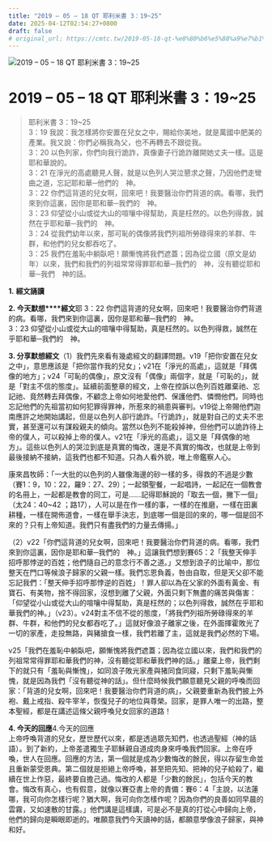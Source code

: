 ```yaml
---
title: "2019 – 05 – 18 QT 耶利米書 3：19~25"
date: 2025-04-12T02:54:27+0800
draft: false
# original_url: https://cmtc.tw/2019-05-18-qt-%e8%80%b6%e5%88%a9%e7%b1%b3%e6%9b%b8-3%ef%bc%9a1925
---
```


![2019 – 05 – 18 QT 耶利米書 3：19~25](/images/qt.jpg   "2019 – 05 – 18 QT 耶利米書 3：19~25")

# 2019 – 05 – 18 QT 耶利米書 3：19~25

> 耶利米書 3：19~25  
> 3：19 我說：我怎樣將你安置在兒女之中，賜給你美地，就是萬國中肥美的產業。我又說：你們必稱我為父，也不再轉去不跟從我。  
> 3：20 以色列家，你們向我行詭詐，真像妻子行詭詐離開她丈夫一樣。這是耶和華說的。  
> 3：21 在淨光的高處聽見人聲，就是以色列人哭泣懇求之聲，乃因他們走彎曲之道，忘記耶和華─他們的　神。  
> 3：22 你們這背道的兒女啊，回來吧！我要醫治你們背道的病。看哪，我們來到你這裏，因你是耶和華─我們的　神。  
> 3：23 仰望從小山或從大山的喧嚷中得幫助，真是枉然的。以色列得救，誠然在乎耶和華─我們的　神。  
> 3：24 從我們幼年以來，那可恥的偶像將我們列祖所勞碌得來的羊群、牛群，和他們的兒女都吞吃了。  
> 3：25 我們在羞恥中躺臥吧！願慚愧將我們遮蓋；因為從立國（原文是幼年）以來，我們和我們的列祖常常得罪耶和華─我們的　神，沒有聽從耶和華─我們　神的話。

**1.** **經文誦讀**

**2. 今天默想****經文**耶 3：22 你們這背道的兒女啊，回來吧！我要醫治你們背道的病。看哪，我們來到你這裏，因你是耶和華─我們的　神。  
3：23 仰望從小山或從大山的喧嚷中得幫助，真是枉然的。以色列得救，誠然在乎耶和華─我們的　神。

**3. 分享默想經文**（1）我們先來看有幾處經文的翻譯問題。v19「把你安置在兒女之中」，意思應該是「把你當作我的兒女」；v21在「淨光的高處」，這就是「拜偶像的地方」；v24「可恥的偶像」，原文沒有「偶像」兩個字，就是「可恥的」，就是「對主不信的態度」。延續前面整章的經文，上帝在控訴以色列百姓離棄祂、忘記祂、竟然轉去拜偶像，不顧念上帝如何地愛他們、保護他們、憐憫他們。同時也忘記他們的先祖當初如何犯罪得罪神，所惹來的禍患與審判。v19從上帝賜他們迦南應許之地開始講起，但是以色列人卻行詭詐。「行詭詐」，就是對自己的丈夫不忠實，甚至還可以有謀殺親夫的傾向。當然以色列不能殺掉神，但他們可以詭詐待上帝的僕人，可以殺掉上帝的僕人。v21在「淨光的高處」，這又是「拜偶像的地方」。這些以色列人的哭泣到底是真實的悔改，還是不真實的悔改，也就是上帝到最後接納不接納，這我們也都不知道。只為人看外貌，唯上帝鑑察人心。

康來昌牧師：「一大批的以色列的人雖像海邊的砂一樣的多，得救的不過是少數（賽1：9，10：22，羅9：27、29）；一起領聖餐，一起唱詩，一起記在一個教會的名冊上，一起都是教會的同工，可是……記得耶穌說的「取去一個，撇下一個」（太24：40~42 ；路17），人可以是在作一樣的事，一樣的在推磨，一樣在田裏耕種，一樣在開佈道會，一樣在舉手決志，到底哪一個是回的來的，哪一個是回不來的？只有上帝知道。我們只有盡我們的力量去傳揚。」

（2）v22「你們這背道的兒女啊，回來吧！我要醫治你們背道的病。看哪，我們來到你這裏，因你是耶和華─我們的　神。」這讓我們想到賽65：2「我整天伸手招呼那悖逆的百姓；他們隨自己的意念行不善之道。」又想到浪子的比喻中，那位整天在門口等候浪子歸家的父親一樣。我們忘恩負義，咎由自取，但是天父卻不能忘記我們：「整天伸手招呼那悖逆的百姓」！罪人卻以為在父家的外面有黃金、有寶石、有美物，捨不得回家，沒想到離了父親，外面只剩下無盡的痛苦與傷害：「仰望從小山或從大山的喧嚷中得幫助，真是枉然的；以色列得救，誠然在乎耶和華我們的神。」（v23）。v24對主不信不從的態度，「將我們列祖所勞碌得來的羊群、牛群，和他們的兒女都吞吃了。」這就好像浪子離家之後，在外面揮霍敗光了一切的家產，走投無路，與豬搶食一樣，我們若離了主，這就是我們必然的下場。

v25「我們在羞恥中躺臥吧，願慚愧將我們遮蓋；因為從立國以來，我們和我們的列祖常常得罪耶和華我們的神，沒有聽從耶和華我們神的話。」離棄上帝，我們剩下的就只有「羞恥與慚愧」，如同浪子敗光家產與猪同食同寢，只剩下羞恥與慚愧，就是因為我們「沒有聽從神的話」。但什麼時候我們願意聽見父親的呼喚而回家：「背道的兒女啊，回來吧！我要醫治你們背道的病」，父親要重新為我們披上外袍、戴上戒指、殺牛宰羊，恢復兒子的地位與尊榮。回家，是罪人唯一的出路，整本聖經，都是在講述這條父親呼喚兒女回家的道路！

**4. 今天的回應**4.今天的回應  
上帝呼喚背道的兒女，歷世歷代以來，都是透過眾先知們，也透過聖經（神的話語）。到了新約，上帝差遣獨生子耶穌親自道成肉身來呼喚我們回家。上帝在呼喚，世人在回應。回應的方法，第一個就是成為少數悔改的餘民，得以存留生命並且重新蒙受恩典。第二個就是拒絕上帝呼喚，甚至把先知、把神的兒子給殺了，繼續在世上作惡，最終要自擔己過。悔改的人都是「少數的餘民」，包括今天的教會。悔改有真心，也有假意，就像以賽亞書上帝的責備：賽6：4「主說，以法蓮哪，我可向你怎樣行呢？猶大啊，我可向你怎樣作呢？因為你們的良善如同早晨的雲霧，又如速散的甘露。」他們講是這樣講，可是必不是真的打從心中歸向上帝，他們的歸向是瞬眼即逝的。唯願意我們今天讀神的話，都願意學像浪子歸家，與神和好。